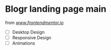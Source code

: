 # Blogr landing page main

from *www.frontendmentor.io*

- [ ] Desktop Design
- [ ] Responsive Design
- [ ] Animations
